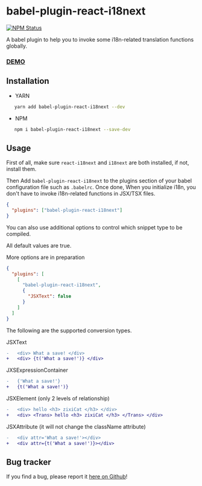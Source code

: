 # babel-plugin-react-i18next 
[![NPM Status](https://img.shields.io/npm/v/babel-plugin-react-i18next.svg)](https://www.npmjs.com/package/babel-plugin-react-i18next)   

A babel plugin to help you to invoke some i18n-related translation functions globally.

### [DEMO](https://github.com/zixiCat/babel-plugin-react-i18next)

## Installation

- YARN

```bash
   yarn add babel-plugin-react-i18next --dev
```

- NPM

```bash
   npm i babel-plugin-react-i18next --save-dev
```

## Usage

First of all, make sure `react-i18next` and `i18next` are both installed, if not, install them.

Then Add `babel-plugin-react-i18next` to the plugins section of your babel configuration file such as `.babelrc`.
Once done, When you initialize i18n, you don't have to invoke i18n-related functions in JSX/TSX files.

```json
{
  "plugins": ["babel-plugin-react-i18next"]
}
```

You can also use additional options to control which snippet type to be compiled.

All default values are true.

More options are in preparation

```json
{
  "plugins": [
    [
      "babel-plugin-react-i18next",
      {
        "JSXText": false
      }
    ]
  ]
}
```

The following are the supported conversion types.

JSXText
```diff  
-   <div> What a save! </div>
+   <div> {t('What a save!')} </div>
```

JXSExpressionContainer
```diff  
-   {'What a save!'}
+   {t('What a save!')}
```

JSXElement (only 2 levels of relationship)
```diff  
-   <div> hello <h3> zixiCat </h3> </div>
+   <div> <Trans> hello <h3> zixiCat </h3> </Trans> </div>
```

JSXAttribute (it will not change the className attribute)
```diff  
-   <div attr='What a save!'></div>
+   <div attr={t('What a save!')}></div>
```

## Bug tracker

If you find a bug, please report it [here on Github](https://github.com/zixiCat/babel-plugin-react-i18next/issues)!
